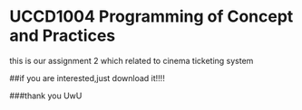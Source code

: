 # UCCD1004 Programming of Concept and Practices
this is our assignment 2 which related to cinema ticketing system


##if you are interested,just download it!!!!

###thank you UwU
